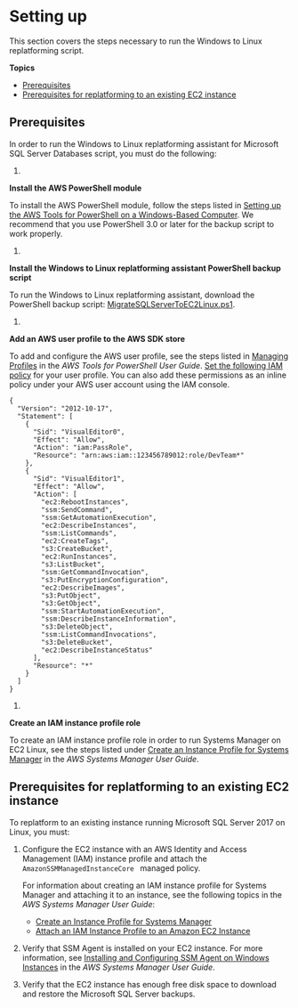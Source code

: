 # Setting up<a name="replatform-sql-server-setting-up"></a>

This section covers the steps necessary to run the Windows to Linux replatforming script\.

**Topics**
+ [Prerequisites](#replatform-sql-server-prerequisites)
+ [Prerequisites for replatforming to an existing EC2 instance](#existing-linux-prerequisites)

## Prerequisites<a name="replatform-sql-server-prerequisites"></a>

In order to run the Windows to Linux replatforming assistant for Microsoft SQL Server Databases script, you must do the following:

1. 

**Install the AWS PowerShell module**

   To install the AWS PowerShell module, follow the steps listed in [Setting up the AWS Tools for PowerShell on a Windows\-Based Computer](https://docs.aws.amazon.com/powershell/latest/userguide/pstools-getting-set-up-windows.html)\. We recommend that you use PowerShell 3\.0 or later for the backup script to work properly\.

1. 

**Install the Windows to Linux replatforming assistant PowerShell backup script**

   To run the Windows to Linux replatforming assistant, download the PowerShell backup script: [MigrateSQLServerToEC2Linux\.ps1](https://awsec2-server-upgrade-prod.s3.us-west-1.amazonaws.com/MigrateSQLServerToEC2Linux.ps1)\.

1. 

**Add an AWS user profile to the AWS SDK store**

   To add and configure the AWS user profile, see the steps listed in [Managing Profiles](https://docs.aws.amazon.com/powershell/latest/userguide/specifying-your-aws-credentials.html#managing-profiles) in the *AWS Tools for PowerShell User Guide*\. [Set the following IAM policy](https://docs.aws.amazon.com/powershell/latest/userguide/pstools-iam-policy.html) for your user profile\. You can also add these permissions as an inline policy under your AWS user account using the IAM console\.

   ```
   {
     "Version": "2012-10-17",
     "Statement": [
       {
         "Sid": "VisualEditor0",
         "Effect": "Allow",
         "Action": "iam:PassRole",
         "Resource": "arn:aws:iam::123456789012:role/DevTeam*"
       },
       {
         "Sid": "VisualEditor1",
         "Effect": "Allow",
         "Action": [
           "ec2:RebootInstances",
           "ssm:SendCommand",
           "ssm:GetAutomationExecution",
           "ec2:DescribeInstances",
           "ssm:ListCommands",
           "ec2:CreateTags",
           "s3:CreateBucket",
           "ec2:RunInstances",
           "s3:ListBucket",
           "ssm:GetCommandInvocation",
           "s3:PutEncryptionConfiguration",
           "ec2:DescribeImages",
           "s3:PutObject",
           "s3:GetObject",
           "ssm:StartAutomationExecution",
           "ssm:DescribeInstanceInformation",
           "s3:DeleteObject",
           "ssm:ListCommandInvocations",
           "s3:DeleteBucket",
           "ec2:DescribeInstanceStatus"
         ],
         "Resource": "*"
       }
     ]
   }
   ```

1. 

**Create an IAM instance profile role**

   To create an IAM instance profile role in order to run Systems Manager on EC2 Linux, see the steps listed under [Create an Instance Profile for Systems Manager](https://docs.aws.amazon.com/systems-manager/latest/userguide/setup-instance-profile.html) in the *AWS Systems Manager User Guide*\.

## Prerequisites for replatforming to an existing EC2 instance<a name="existing-linux-prerequisites"></a>

To replatform to an existing instance running Microsoft SQL Server 2017 on Linux, you must: 

1. Configure the EC2 instance with an AWS Identity and Access Management \(IAM\) instance profile and attach the `AmazonSSMManagedInstanceCore ` managed policy\. 

   For information about creating an IAM instance profile for Systems Manager and attaching it to an instance, see the following topics in the *AWS Systems Manager User Guide*:
   + [Create an Instance Profile for Systems Manager](https://docs.aws.amazon.com/systems-manager/latest/userguide/setup-instance-profile.html)
   + [Attach an IAM Instance Profile to an Amazon EC2 Instance](https://docs.aws.amazon.com/systems-manager/latest/userguide/setup-launch-managed-instance.html)

1. Verify that SSM Agent is installed on your EC2 instance\. For more information, see [Installing and Configuring SSM Agent on Windows Instances](https://docs.aws.amazon.com/systems-manager/latest/userguide/sysman-install-ssm-win.html) in the *AWS Systems Manager User Guide*\.

1. Verify that the EC2 instance has enough free disk space to download and restore the Microsoft SQL Server backups\.